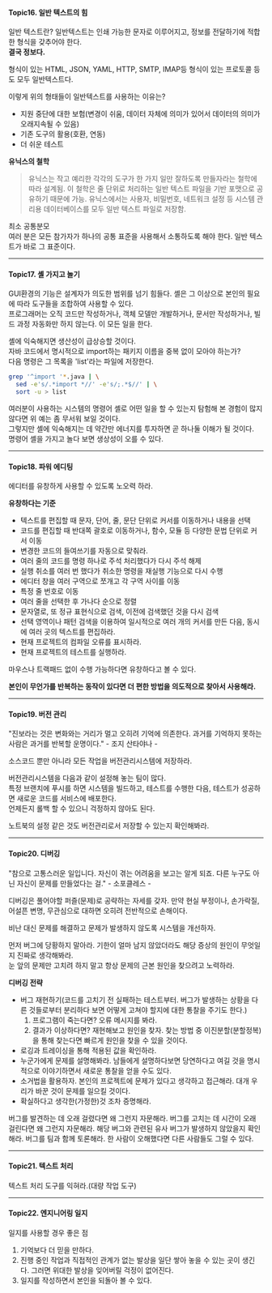#### Topic16. 일반 텍스트의 힘

일반 텍스트란? 일반텍스트는 인쇄 가능한 문자로 이루어지고, 정보를 전달하기에 적합한 형식을 갖추어야 한다.  
**결국 정보다.** 

형식이 있는 HTML, JSON, YAML, HTTP, SMTP, IMAP등 형식이 있는 프로토콜 등도 모두 일반텍스트다.

이렇게 위의 형태들이 일반텍스트를 사용하는 이유는?  
- 지원 중단에 대한 보험(변경이 쉬움, 데이터 자체에 의미가 있어서 데이터의 의미가 오래지속될 수 있음)
- 기존 도구의 활용(호환, 연동)
- 더 쉬운 테스트


**유닉스의 철학**
> 유닉스는 작고 예리한 각각의 도구가 한 가지 일만 잘하도록 만들자라는 철학에 따라 설계됨.
> 이 철학은 줄 단위로 처리하는 일반 텍스트 파일을 기반 포맷으로 공유하기 때문에 가능.
> 유닉스에서는 사용자, 비밀번호, 네트워크 설정 등 시스템 관리용 데이터베이스를 모두 일반 텍스트 파일로 저장함.

최소 공통분모  
여러 분은 모든 참가자가 하나의 공통 표준을 사용해서 소통하도록 해야 한다. 일반 텍스트가 바로 그 표준이다.


---
#### Topic17. 셸 가지고 놀기

GUI환경의 기능은 설계자가 의도한 범위를 넘기 힘들다. 셸은 그 이상으로 본인의 필요에 따라 도구들을 조합하여 사용할 수 있다.  
프로그래머는 오직 코드만 작성하거나, 객체 모델만 개발하거나, 문서만 작성하거나, 빌드 과정 자동화만 하지 않는다. 이 모든 일을 한다.  

셸에 익숙해지면 생산성이 급상승할 것이다.  
자바 코드에서 명시적으로 import하는 패키지 이름을 중복 없이 모아야 하는가?  
다음 명령은 그 목록을 'list'라는 파일에 저장한다.

```sh
grep '^import '*.java | \
  sed -e's/.*import *//' -e's/;.*$//' | \
  sort -u > list
```

여러분이 사용하는 시스템의 명령어 셸로 어떤 일을 할 수 있는지 탐험해 본 경험이 많지 않다면 위 예는 좀 무서워 보일 것이다.  
그렇지만 셸에 익숙해지는 데 약간만 에너지를 투자하면 곧 하나둘 이해가 될 것이다.  
명령어 셸을 가지고 놀다 보면 생상성이 오를 수 있다.

---
#### Topic18. 파워 에디팅

에디터를 유창하게 사용할 수 있도록 노오력 하라.

**유창하다는 기준**
* 텍스트를 편집할 때 문자, 단어, 줄, 문단 단위로 커서를 이동하거나 내용을 선택
* 코드를 편집할 때 반대쪽 괄호로 이동하거나, 함수, 모듈 등 다양한 문법 단위로 커서 이동
* 변경한 코드의 들여쓰기를 자동으로 맞춰라.
* 여러 줄의 코드를 명령 하나로 주석 처리했다가 다시 주석 해제
* 실행 취소를 여러 번 했다가 취소한 명령을 재실행 기능으로 다시 수행
* 에디터 창을 여러 구역으로 쪼개고 각 구역 사이를 이동
* 특정 줄 번호로 이동
* 여러 줄을 선택한 후 가나다 순으로 정렬
* 문자열로, 또 정규 표현식으로 검색, 이전에 검색했던 것을 다시 검색
* 선택 영역이나 패턴 검색을 이용하여 일시적으로 여러 개의 커서를 만든 다음, 동시에 여러 곳의 텍스트를 편집하라.
* 현재 프로젝트의 컴파일 오류를 표시하라.
* 현재 프로젝트의 테스트를 실행하라.

마우스나 트랙패드 없이 수행 가능하다면 유창하다고 볼 수 있다.

**본인이 무언가를 반복하는 동작이 있다면 더 편한 방법을 의도적으로 찾아서 사용해라.**

---
#### Topic19. 버전 관리

"진보라는 것은 변화와는 거리가 멀고 오히려 기억에 의존한다. 과거를 기억하지 못하는 사람은 과거를 반복할 운명이다." - 조지 산타야나 -

소스코드 뿐만 아니라 모든 작업을 버전관리시스템에 저장하라.

버전관리시스템을 다음과 같이 설정해 놓는 팀이 많다.  
특정 브랜치에 푸시를 하면 시스템을 빌드하고, 테스트를 수행한 다음, 테스트가 성공하면 새로운 코드를 서비스에 배포한다.  
언제든지 롤백 할 수 있으니 걱정하지 않아도 된다.

노트북의 설정 같은 것도 버전관리로서 저장할 수 있는지 확인해봐라.

---
#### Topic20. 디버깅

"참으로 고통스러운 일입니다. 자신이 겪는 어려움을 보고는 알게 되죠. 다른 누구도 아닌 자신이 문제를 만들었다는 걸." - 소포클레스 - 

디버깅은 풀어야할 퍼즐(문제)로 공략하는 자세를 갖자. 만약 현실 부정이나, 손가락질, 어설픈 변명, 무관심으로 대하면 오히려 전반적으로 손해이다.

비난 대신 문제를 해결하고 문제가 발생하지 않도록 시스템을 개선하자.

먼저 버그에 당황하지 말아라. 기한이 얼마 남지 않았더라도 해당 증상의 원인이 무엇일지 진짜로 생각해봐라.  
눈 앞의 문제만 고치려 하지 말고 항상 문제의 근본 원인을 찾으려고 노력하라.

**디버깅 전략**
- 버그 재현하기(코드를 고치기 전 실패하는 테스트부터. 버그가 발생하는 상황을 다른 것들로부터 분리하다 보면 어떻게 고쳐야 할지에 대한 통찰을 주기도 한다.)
  1. 프로그램이 죽는다면? 오류 메시지를 봐라.
  2. 결과가 이상하다면? 재현해보고 원인을 찾자. 찾는 방법 중 이진분할(분할정복)을 통해 찾는다면 빠르게 원인을 찾을 수 있을 것이다.
- 로깅과 트레이싱을 통해 적용된 값을 확인하라.
- 누군가에게 문제를 설명해봐라. 남들에게 설명하다보면 당연하다고 여길 것을 명시적으로 이야기하면서 새로운 통찰을 얻을 수도 있다.
- 소거법을 활용하자. 본인의 프로젝트에 문제가 있다고 생각하고 접근해라. 대개 우리가 바꾼 것이 문제를 일으킬 것이다.
- 확실하다고 생각한(가정한)것 조차 증명해라.

버그를 발견하는 데 오래 걸렸다면 왜 그런지 자문해라.
버그를 고치는 데 시간이 오래 걸린다면 왜 그런지 자문해라.
해당 버그와 관련된 유사 버그가 발생하지 않았을지 확인해라.
버그를 팀과 함께 토론해라. 한 사람이 오해했다면 다른 사람들도 그럴 수 있다.

---
#### Topic21. 텍스트 처리

텍스트 처리 도구를 익혀라.(대량 작업 도구)

---
#### Topic22. 엔지니어링 일지

일지를 사용할 경우 좋은 점
1. 기억보다 더 믿을 만하다.
2. 진행 중인 작업과 직접적인 관계가 없는 발상을 일단 쌓아 놓을 수 있는 곳이 생긴다. 그러면 위대한 발상을 잊어버릴 걱정이 없어진다.
3. 일지를 작성하면서 본인을 되돌아 볼 수 있다.





